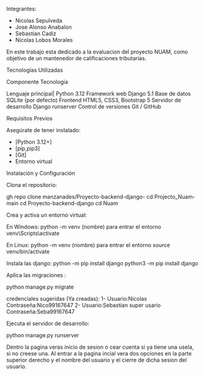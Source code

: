 Integrantes:
- Nicolas Sepulveda
- Jose Alonso Anabalon
- Sebastian Cadiz
- Nicolas Lobos Morales

En este trabajo esta dedicado a la evaluacion del proyecto NUAM, como objetivo de un mantenedor de calificaciones tributarias.

Tecnologías Utilizadas

Componente Tecnología 

Lenguaje principal| Python 3.12 
Framework web Django 5.1 
Base de datos SQLite (por defecto) 
Frontend HTML5, CSS3, Bootstrap 5 
Servidor de desarrollo Django runserver 
Control de versiones Git / GitHub 



 Requisitos Previos

Asegúrate de tener instalado:

- [Python 3.12+]
- [pip,pip3]
- [Git]
- Entorno virtual


Instalación y Configuración

Clona el repositorio:

gh repo clone manzanades/Proyecto-backend-django-
cd Projecto_Nuam-main
  cd Proyecto-backend-django
    cd Nuam

Crea y activa un entorno virtual:

En Windows:
python -m venv (nombre)
para entrar el entorno
venv\Scripts\activate

En Linux:
python -m venv (nombre)
para entrar el entorno
source venv/bin/activate

Instala las django:
python -m pip install django
python3 -m pip install django

Aplica las migraciones :

python manage.py migrate

credenciales sugeridas (Ya creadas):
1-
Usuario:Nicolas
Contraseña:Nico99167647
2-
Usuario:Sebastian super usario
Contraseña:Seba99167647

Ejecuta el servidor de desarrollo:

python manage.py runserver

Dentro la pagina veras inicio de sesion o cear cuenta si ya tiene una usela, si no creese una. 
Al entrar a la pagina incial vera dos opciones en la parte superior derecho y el nombre del usuario y el cierre de dicha sesion del usuario. 
